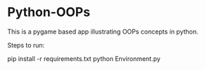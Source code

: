 # Python-OOPs

This is a pygame based app illustrating OOPs concepts in python.

Steps to run:

pip install -r requirements.txt
python Environment.py